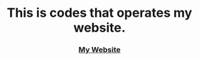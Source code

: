 <h1 align="center">This is codes that operates my website.</h1>



<h3 align="center"><a href="https://ѕαнιℓ.me">My Website</a></h3>
